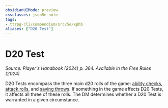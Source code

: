 ```yaml
---
obsidianUIMode: preview
cssclasses: json5e-note
tags:
- ttrpg-cli/compendium/src/5e/xphb
aliases: ["D20 Test"]
---
```

# D20 Test
*Source: Player's Handbook (2024) p. 364. Available in the Free Rules (2024)* 

D20 Tests encompass the three main d20 rolls of the game: [ability checks](3-Mechanics/CLI/rules/variant-rules/ability-check-xphb.md), [attack rolls](3-Mechanics/CLI/rules/variant-rules/attack-roll-xphb.md), and [saving throws](3-Mechanics/CLI/rules/variant-rules/saving-throw-xphb.md). If something in the game affects D20 Tests, it affects all three of these rolls. The DM determines whether a D20 Test is warranted in a given circumstance.